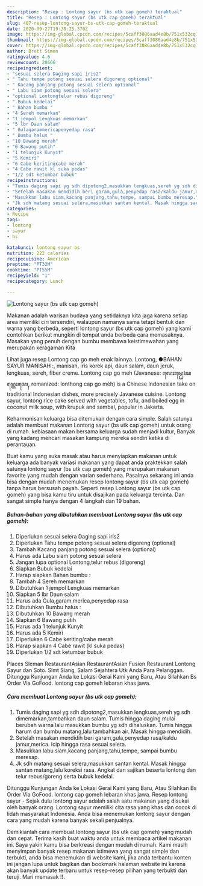 ```yaml
---
description: "Resep : Lontong sayur (bs utk cap gomeh) teraktual"
title: "Resep : Lontong sayur (bs utk cap gomeh) teraktual"
slug: 407-resep-lontong-sayur-bs-utk-cap-gomeh-teraktual
date: 2020-09-27T19:38:25.370Z
image: https://img-global.cpcdn.com/recipes/5caff3086aad4e8b/751x532cq70/lontong-sayur-bs-utk-cap-gomeh-foto-resep-utama.jpg
thumbnail: https://img-global.cpcdn.com/recipes/5caff3086aad4e8b/751x532cq70/lontong-sayur-bs-utk-cap-gomeh-foto-resep-utama.jpg
cover: https://img-global.cpcdn.com/recipes/5caff3086aad4e8b/751x532cq70/lontong-sayur-bs-utk-cap-gomeh-foto-resep-utama.jpg
author: Brett Simon
ratingvalue: 4.6
reviewcount: 28666
recipeingredient:
- "sesuai selera Daging sapi iris2"
- " Tahu tempe potong sesuai selera digoreng optional"
- " Kacang panjang potong sesuai selera optional"
- " Labu siam potong sesuai selera"
- "optional Lontongtelur rebus digoreng"
- " Bubuk kedelai"
- " Bahan bumbu "
- "4 Sereh memarkan"
- "1 jempol Lengkuas memarkan"
- "5 lbr Daun salam"
- " Gulagarammericapenyedap rasa"
- " Bumbu halus "
- "10 Bawang merah"
- "6 Bawang putih"
- "1 telunjuk Kunyit"
- "5 Kemiri"
- "6 Cabe keritingcabe merah"
- "4 Cabe rawit kl suka pedas"
- "1/2 sdt ketumbar bubuk"
recipeinstructions:
- "Tumis daging sapi yg sdh dipotong2,masukkan lengkuas,sereh yg sdh dimemarkan,tambahkan daun salam. Tumis hingga daging mulai berubah warna lalu masukkan bumbu yg sdh dihaluskan. Tumis hingga harum dan bumbu matang,lalu tambahkan air. Masak hingga mendidih."
- "Setelah masakan mendidih beri garam,gula,penyedap rasa/kaldu jamur,merica. Icip hingga rasa sesuai selera."
- "Masukkan labu siam,kacang panjang,tahu,tempe, sampai bumbu meresap."
- "Jk sdh matang sesuai selera,masukkan santan kental. Masak hingga santan matang,lalu koreksi rasa. Angkat dan sajikan beserta lontong dan telur rebus/goreng serta bubuk kedelai."
categories:
- Recipe
tags:
- lontong
- sayur
- bs

katakunci: lontong sayur bs 
nutrition: 222 calories
recipecuisine: American
preptime: "PT32M"
cooktime: "PT55M"
recipeyield: "1"
recipecategory: Lunch

---
```



![Lontong sayur (bs utk cap gomeh)](https://img-global.cpcdn.com/recipes/5caff3086aad4e8b/751x532cq70/lontong-sayur-bs-utk-cap-gomeh-foto-resep-utama.jpg)

Makanan adalah warisan budaya yang setidaknya kita jaga karena setiap area memiliki ciri tersendiri, walaupun namanya sama tetapi bentuk dan warna yang berbeda, seperti lontong sayur (bs utk cap gomeh) yang kami contohkan berikut mungkin di tempat anda berbeda cara memasaknya. Masakan yang penuh dengan bumbu membawa keistimewahan yang merupakan keragaman Kita

Lihat juga resep Lontong cap go meh enak lainnya. Lontong, ●BAHAN SAYUR MANISAH :, manisah, iris korek api, daun salam, daun jeruk, lengkuas, sereh, fiber creme. Lontong cap go meh (Javanese: ꦭꦺꦴꦤ꧀ꦛꦺꦴꦁꦕꦥ꧀ꦒꦺꦴꦩꦺꦃ, romanized: lonthong cap go mèh) is a Chinese Indonesian take on traditional Indonesian dishes, more precisely Javanese cuisine. Lontong sayur, lontong rice cake served with vegetables, tofu, and boiled egg in coconut milk soup, with krupuk and sambal, popular in Jakarta.

Keharmonisan keluarga bisa ditemukan dengan cara simple. Salah satunya adalah membuat makanan Lontong sayur (bs utk cap gomeh) untuk orang di rumah. kebiasaan makan bersama keluarga sudah menjadi kultur, Banyak yang kadang mencari masakan kampung mereka sendiri ketika di perantauan.

Buat kamu yang suka masak atau harus menyiapkan makanan untuk keluarga ada banyak variasi makanan yang dapat anda praktekkan salah satunya lontong sayur (bs utk cap gomeh) yang merupakan makanan favorite yang mudah dengan varian sederhana. Pasalnya sekarang ini anda bisa dengan mudah menemukan resep lontong sayur (bs utk cap gomeh) tanpa harus bersusah payah.
Seperti resep Lontong sayur (bs utk cap gomeh) yang bisa kamu tiru untuk disajikan pada keluarga tercinta. Dan sangat simple hanya dengan 4 langkah dan 19 bahan.


<!--inarticleads1-->

##### Bahan-bahan yang dibutuhkan membuat Lontong sayur (bs utk cap gomeh):

1. Diperlukan sesuai selera Daging sapi iris2
1. Diperlukan  Tahu tempe potong sesuai selera digoreng (optional)
1. Tambah  Kacang panjang potong sesuai selera (optional)
1. Harus ada  Labu siam potong sesuai selera
1. Jangan lupa optional Lontong,telur rebus (digoreng)
1. Siapkan  Bubuk kedelai
1. Harap siapkan  Bahan bumbu :
1. Tambah 4 Sereh memarkan
1. Dibutuhkan 1 jempol Lengkuas memarkan
1. Siapkan 5 lbr Daun salam
1. Harus ada  Gula,garam,merica,penyedap rasa
1. Dibutuhkan  Bumbu halus :
1. Dibutuhkan 10 Bawang merah
1. Siapkan 6 Bawang putih
1. Harus ada 1 telunjuk Kunyit
1. Harus ada 5 Kemiri
1. Diperlukan 6 Cabe keriting/cabe merah
1. Harap siapkan 4 Cabe rawit (kl suka pedas)
1. Diperlukan 1/2 sdt ketumbar bubuk


Places Sleman RestaurantAsian RestaurantAsian Fusion Restaurant Lontong Sayur dan Soto. Slmt Siang, Salam Sejahtera Utk Anda Para Pelanggan. Ditunggu Kunjungan Anda ke Lokasi Gerai Kami yang Baru, Atau Silahkan Bs Order Via GoFood. lontong cap gomeh lebaran khas jawa. 

<!--inarticleads2-->

##### Cara membuat  Lontong sayur (bs utk cap gomeh):

1. Tumis daging sapi yg sdh dipotong2,masukkan lengkuas,sereh yg sdh dimemarkan,tambahkan daun salam. Tumis hingga daging mulai berubah warna lalu masukkan bumbu yg sdh dihaluskan. Tumis hingga harum dan bumbu matang,lalu tambahkan air. Masak hingga mendidih.
1. Setelah masakan mendidih beri garam,gula,penyedap rasa/kaldu jamur,merica. Icip hingga rasa sesuai selera.
1. Masukkan labu siam,kacang panjang,tahu,tempe, sampai bumbu meresap.
1. Jk sdh matang sesuai selera,masukkan santan kental. Masak hingga santan matang,lalu koreksi rasa. Angkat dan sajikan beserta lontong dan telur rebus/goreng serta bubuk kedelai.


Ditunggu Kunjungan Anda ke Lokasi Gerai Kami yang Baru, Atau Silahkan Bs Order Via GoFood. lontong cap gomeh lebaran khas jawa. Resep lontong sayur - Sejak dulu lontong sayur adalah salah satu makanan yang disukai oleh banyak orang. Lontong sayur memiliki cita rasa yang khas dan cocok di lidah masyarakat Indonesia. Anda bisa menemukan lontong sayur dengan cara yang mudah karena banyak sekali penjualnya. 

Demikianlah cara membuat lontong sayur (bs utk cap gomeh) yang mudah dan cepat. Terima kasih buat waktu anda untuk membaca artikel makanan ini. Saya yakin kamu bisa berkreasi dengan mudah di rumah. Kami masih menyimpan banyak resep makanan istimewa yang sangat simple dan terbukti, anda bisa menemukan di website kami, jika anda terbantu konten ini jangan lupa untuk bagikan dan bookmark halaman website ini karena akan banyak update terbaru untuk resep-resep pilihan yang terbukti dan teruji. Mari memasak !!. 
